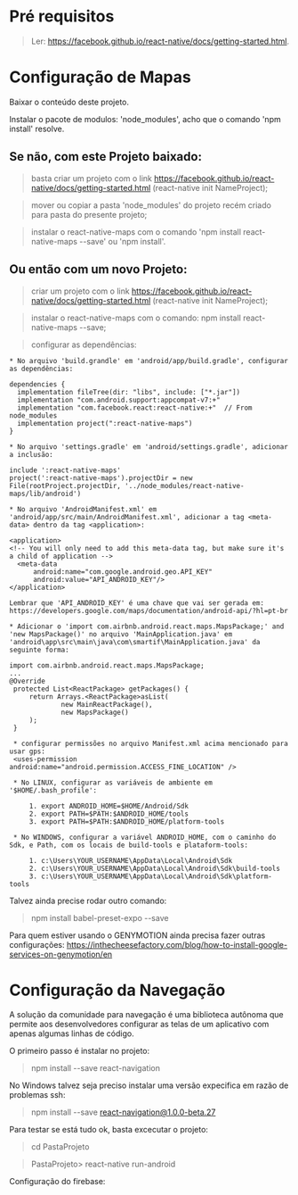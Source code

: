 # Pré requisitos
> Ler: https://facebook.github.io/react-native/docs/getting-started.html.

# Configuração de Mapas

Baixar o conteúdo deste projeto.

Instalar o pacote de modulos: 'node_modules', acho que o comando 'npm install' resolve.

## Se não, com este Projeto baixado:

> basta criar um projeto com o link https://facebook.github.io/react-native/docs/getting-started.html (react-native init NameProject);

> mover ou copiar a pasta 'node_modules' do projeto recém criado para pasta do presente projeto;

> instalar o react-native-maps com o comando 'npm install react-native-maps --save' ou 'npm install'.

## Ou então com um novo Projeto:

> criar um projeto com o link https://facebook.github.io/react-native/docs/getting-started.html (react-native init NameProject);

> instalar o react-native-maps com o comando: npm install react-native-maps --save;

> configurar as dependências:

    * No arquivo 'build.grandle' em 'android/app/build.gradle', configurar as dependências:
    
    dependencies {
      implementation fileTree(dir: "libs", include: ["*.jar"])
      implementation "com.android.support:appcompat-v7:+"
      implementation "com.facebook.react:react-native:+"  // From node_modules
      implementation project(":react-native-maps")
    }

    * No arquivo 'settings.gradle' em 'android/settings.gradle', adicionar a inclusão:
    
    include ':react-native-maps'
    project(':react-native-maps').projectDir = new File(rootProject.projectDir, '../node_modules/react-native-maps/lib/android')

    * No arquivo 'AndroidManifest.xml' em 'android/app/src/main/AndroidManifest.xml', adicionar a tag <meta-data> dentro da tag <application>:
    
    <application>
    <!-- You will only need to add this meta-data tag, but make sure it's a child of application -->
      <meta-data
          android:name="com.google.android.geo.API_KEY"
          android:value="API_ANDROID_KEY"/>
    </application>
    
    Lembrar que 'API_ANDROID_KEY' é uma chave que vai ser gerada em: https://developers.google.com/maps/documentation/android-api/?hl=pt-br
    
    * Adicionar o 'import com.airbnb.android.react.maps.MapsPackage;' and 'new MapsPackage()' no arquivo 'MainApplication.java' em 'android\app\src\main\java\com\smartif\MainApplication.java' da seguinte forma:
    
    import com.airbnb.android.react.maps.MapsPackage;
    ...
    @Override
     protected List<ReactPackage> getPackages() {
         return Arrays.<ReactPackage>asList(
                 new MainReactPackage(),
                 new MapsPackage()
         );
     }
     
     * configurar permissões no arquivo Manifest.xml acima mencionado para usar gps:
     <uses-permission android:name="android.permission.ACCESS_FINE_LOCATION" />
     
     * No LINUX, configurar as variáveis de ambiente em '$HOME/.bash_profile':
     
         1. export ANDROID_HOME=$HOME/Android/Sdk
         2. export PATH=$PATH:$ANDROID_HOME/tools
         3. export PATH=$PATH:$ANDROID_HOME/platform-tools
         
     * No WINDOWS, configurar a variável ANDROID_HOME, com o caminho do Sdk, e Path, com os locais de build-tools e plataform-tools:
     
         1. c:\Users\YOUR_USERNAME\AppData\Local\Android\Sdk         
         2. c:\Users\YOUR_USERNAME\AppData\Local\Android\Sdk\build-tools
         3. c:\Users\YOUR_USERNAME\AppData\Local\Android\Sdk\platform-tools

Talvez ainda precise rodar outro comando:
> npm install babel-preset-expo --save

Para quem estiver usando o GENYMOTION ainda precisa fazer outras configurações: https://inthecheesefactory.com/blog/how-to-install-google-services-on-genymotion/en

# Configuração da Navegação

A solução da comunidade para navegação é uma biblioteca autônoma que permite aos desenvolvedores configurar as telas de um aplicativo com apenas algumas linhas de código.

O primeiro passo é instalar no projeto:
> npm install --save react-navigation

No Windows talvez seja preciso instalar uma versão expecifica em razão de problemas ssh:
> npm install --save react-navigation@1.0.0-beta.27

Para testar se está tudo ok, basta excecutar o projeto:
> cd PastaProjeto

> PastaProjeto> react-native run-android


Configuração do firebase:

<script src="https://www.gstatic.com/firebasejs/5.0.4/firebase.js"></script>
<script>
  // Initialize Firebase
  var config = {
    apiKey: "AIzaSyAGM5T0qaFF8bMtAO9kIODag70Iqz16Jlo",
    authDomain: "smartif-96d6d.firebaseapp.com",
    databaseURL: "https://smartif-96d6d.firebaseio.com",
    projectId: "smartif-96d6d",
    storageBucket: "smartif-96d6d.appspot.com",
    messagingSenderId: "799686119779"
  };
  firebase.initializeApp(config);
</script>





